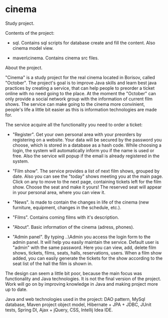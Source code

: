 # cinema
Study project.

Contents of the project:

- sql. Contains sql scripts for database create and fill the content.
Also cinema model view.

- maven\cinema. Contains cinema src files.


About the project.

"Cinema" is a study project for the real cinema located in Borisov, called "October". The project's goal is to improve Java skills and learn best java practices by creating a service, that can help people to preorder a ticket online with no need going to the place. At the moment the "October" can only provide a social network group with the information of current film shows. The service can make going to the cinema more convinient, people's life a little bit easier as this is information technologies are made for.

The service acquire all the functionality you need to order a ticket:
- "Register". Get your own personal area with your preorders by registering on a website. Your data will be secured by the password you choose, which is stored in a database as a hash code. While choosing a login, the system will automatically inform you if the name is used or free. Also the service will popup if the email is already registered in the system.

-  "Film show". The service provides a list of next film shows, grouped by date. Also you can see the "today" shows meeting you at the main page. Click on any to move to the next page, containing tickets left for the film show. Choose the seat and make it yours! The reserved seat will appear in your personal area, where you can view it. 

- "News". Is made to contain the changes in life of the cinema (new furniture, equipment, changes in the schedule, etc.).

- "Films". Contains coming films with it's description.

- "About". Basic information of the cinema (adress, phones).

- "Admin panel". By typing ..\Admin you access the login form to the admin panel. It will help you easily maintain the service. Default user is "admin" with the same password. Here you can view, add, delete film shows, tickets, films, seats, halls, reservations, users. When a film show added, you can easily generate the tickets for the show according to the seat list of the hall the film is shown in.

The design can seem a little bit poor, because the main focus was functionality and Java technologies. It is not the final version of the project. Work will go on by improving knowledge in Java and making project more up to date. 

Java and web technologies used in the project: DAO pattern, MySql database, Maven project object model, Hibernate + JPA + JDBC, JUnit tests, Spring DI, Ajax + jQuery, CSS, Intellij Idea IDE.

